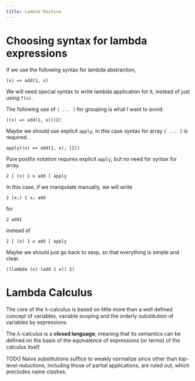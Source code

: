 ```yaml
---
title: Lambda Machine
---
```


# Choosing syntax for lambda expressions

If we use the following syntax for lambda abstraction,

```
(x) => add(1, x)
```

We will need special syntax to write lambda application for it,
instead of just using `f(x)`.

The following use of `( ... )` for grouping
is what I want to avoid.

```
((x) => add(1, x))(2)
```

Maybe we should use explicit `apply`,
in this case syntax for array `[ ... ]` is required.

```
apply((x) => add(1, x), [2])
```

Pure postfix notation requires explicit `apply`,
but no need for syntax for array.

```
2 [ (x) 1 x add ] apply
```

In this case, if we manipulate manually,
we will write

```
2 (x₁) 1 x₁ add
```

for

```
2 add1
```

instead of

```
2 [ (x) 1 x add ] apply
```

Maybe we should just go back to sexp,
so that everything is simple and clear.

```
((lambda (x) (add 1 x)) 2)
```

# Lambda Calculus

The core of the λ-calculus is based on little more than a well deﬁned
concept of variables, variable scoping and the orderly substitution of
variables by expressions.

The λ-calculus is a **closed language**, meaning that its semantics
can be deﬁned on the basis of the equivalence of expressions (or
terms) of the calculus itself.

TODO Naive substitutions suﬃce to weakly normalize since other than
top-level reductions, including those of partial applications, are
ruled out, which precludes name clashes.
